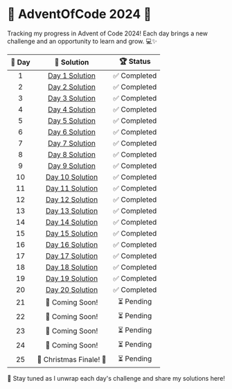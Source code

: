 # 🎄 AdventOfCode 2024 🎄

Tracking my progress in Advent of Code 2024! Each day brings a new challenge and an opportunity to learn and grow. 💻✨

| 🌟 Day |                                                     📂 Solution                                                      |  🏆 Status  |
|:------:|:--------------------------------------------------------------------------------------------------------------------:|:-----------:|
|   1    |  [Day 1 Solution](https://github.com/see-quick/AdventOfCode/blob/main/_2024/src/main/java/advent/of/code/Day1.java)  | ✅ Completed |
|   2    |  [Day 2 Solution](https://github.com/see-quick/AdventOfCode/blob/main/_2024/src/main/java/advent/of/code/Day2.java)  | ✅ Completed |
|   3    |  [Day 3 Solution](https://github.com/see-quick/AdventOfCode/blob/main/_2024/src/main/java/advent/of/code/Day3.java)  | ✅ Completed |
|   4    |  [Day 4 Solution](https://github.com/see-quick/AdventOfCode/blob/main/_2024/src/main/java/advent/of/code/Day4.java)  | ✅ Completed |
|   5    |  [Day 5 Solution](https://github.com/see-quick/AdventOfCode/blob/main/_2024/src/main/java/advent/of/code/Day5.java)  | ✅ Completed |
|   6    |  [Day 6 Solution](https://github.com/see-quick/AdventOfCode/blob/main/_2024/src/main/java/advent/of/code/Day6.java)  | ✅ Completed |
|   7    |  [Day 7 Solution](https://github.com/see-quick/AdventOfCode/blob/main/_2024/src/main/java/advent/of/code/Day7.java)  | ✅ Completed |
|   8    |  [Day 8 Solution](https://github.com/see-quick/AdventOfCode/blob/main/_2024/src/main/java/advent/of/code/Day8.java)  | ✅ Completed |
|   9    |  [Day 9 Solution](https://github.com/see-quick/AdventOfCode/blob/main/_2024/src/main/java/advent/of/code/Day9.java)  | ✅ Completed |
|   10   | [Day 10 Solution](https://github.com/see-quick/AdventOfCode/blob/main/_2024/src/main/java/advent/of/code/Day10.java) | ✅ Completed |
|   11   | [Day 11 Solution](https://github.com/see-quick/AdventOfCode/blob/main/_2024/src/main/java/advent/of/code/Day11.java) | ✅ Completed |
|   12   | [Day 12 Solution](https://github.com/see-quick/AdventOfCode/blob/main/_2024/src/main/java/advent/of/code/Day12.java) | ✅ Completed |
|   13   | [Day 13 Solution](https://github.com/see-quick/AdventOfCode/blob/main/_2024/src/main/java/advent/of/code/Day13.java) | ✅ Completed |
|   14   | [Day 14 Solution](https://github.com/see-quick/AdventOfCode/blob/main/_2024/src/main/java/advent/of/code/Day14.java) | ✅ Completed |
|   15   | [Day 15 Solution](https://github.com/see-quick/AdventOfCode/blob/main/_2024/src/main/java/advent/of/code/Day15.java) | ✅ Completed |
|   16   | [Day 16 Solution](https://github.com/see-quick/AdventOfCode/blob/main/_2024/src/main/java/advent/of/code/Day16.java) | ✅ Completed |
|   17   | [Day 17 Solution](https://github.com/see-quick/AdventOfCode/blob/main/_2024/src/main/java/advent/of/code/Day17.java) | ✅ Completed |
|   18   | [Day 18 Solution](https://github.com/see-quick/AdventOfCode/blob/main/_2024/src/main/java/advent/of/code/Day18.java) | ✅ Completed |
|   19   | [Day 19 Solution](https://github.com/see-quick/AdventOfCode/blob/main/_2024/src/main/java/advent/of/code/Day19.java) | ✅ Completed |
|   20   | [Day 20 Solution](https://github.com/see-quick/AdventOfCode/blob/main/_2024/src/main/java/advent/of/code/Day20.java) | ✅ Completed |
|   21   |                                                   🎁 Coming Soon!                                                    |  ⏳ Pending  |
|   22   |                                                   🎁 Coming Soon!                                                    |  ⏳ Pending  |
|   23   |                                                   🎁 Coming Soon!                                                    |  ⏳ Pending  |
|   24   |                                                   🎁 Coming Soon!                                                    |  ⏳ Pending  |
|   25   |                                               🎄 Christmas Finale! 🎄                                                |  ⏳ Pending  |

🎉 Stay tuned as I unwrap each day's challenge and share my solutions here!
